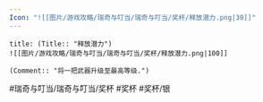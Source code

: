 ```yaml
---
Icon: "![[图片/游戏攻略/瑞奇与叮当/瑞奇与叮当/奖杯/释放潜力.png|30]]"
---
```

```ad-common-silver-trophy
title: (Title:: "释放潜力")
![[图片/游戏攻略/瑞奇与叮当/瑞奇与叮当/奖杯/释放潜力.png|100]]

(Comment:: "将一把武器升级至最高等级.")
```

#瑞奇与叮当/瑞奇与叮当/奖杯 #奖杯 #奖杯/银
